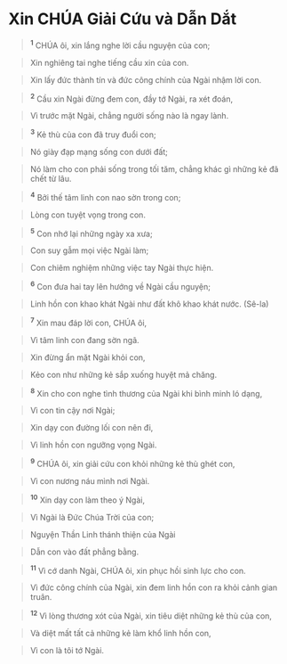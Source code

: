 

# Xin CHÚA Giải Cứu và Dẫn Dắt

> <sup><b>1</b></sup> CHÚA ôi, xin lắng nghe lời cầu nguyện của con;
>


> Xin nghiêng tai nghe tiếng cầu xin của con.
>


> Xin lấy đức thành tín và đức công chính của Ngài nhậm lời con.
>


> <sup><b>2</b></sup> Cầu xin Ngài đừng đem con, đầy tớ Ngài, ra xét đoán,
>


> Vì trước mặt Ngài, chẳng người sống nào là ngay lành.
>


> <sup><b>3</b></sup> Kẻ thù của con đã truy đuổi con;
>


> Nó giày đạp mạng sống con dưới đất;
>


> Nó làm cho con phải sống trong tối tăm, chẳng khác gì những kẻ đã chết từ lâu.
>


> <sup><b>4</b></sup> Bởi thế tâm linh con nao sờn trong con;
>


> Lòng con tuyệt vọng trong con.
>


> <sup><b>5</b></sup> Con nhớ lại những ngày xa xưa;
>


> Con suy gẫm mọi việc Ngài làm;
>


> Con chiêm nghiệm những việc tay Ngài thực hiện.
>


> <sup><b>6</b></sup> Con đưa hai tay lên hướng về Ngài cầu nguyện;
>


> Linh hồn con khao khát Ngài như đất khô khao khát nước. (Sê-la)
>


> <sup><b>7</b></sup> Xin mau đáp lời con, CHÚA ôi,
>


> Vì tâm linh con đang sờn ngã.
>


> Xin đừng ẩn mặt Ngài khỏi con,
>


> Kẻo con như những kẻ sắp xuống huyệt mả chăng.
>


> <sup><b>8</b></sup> Xin cho con nghe tình thương của Ngài khi bình minh ló dạng,
>


> Vì con tin cậy nơi Ngài;
>


> Xin dạy con đường lối con nên đi,
>


> Vì linh hồn con ngưỡng vọng Ngài.
>


> <sup><b>9</b></sup> CHÚA ôi, xin giải cứu con khỏi những kẻ thù ghét con,
>


> Vì con nương náu mình nơi Ngài.
>


> <sup><b>10</b></sup> Xin dạy con làm theo ý Ngài,
>


> Vì Ngài là Đức Chúa Trời của con;
>


> Nguyện Thần Linh thánh thiện của Ngài
>


> Dẫn con vào đất phẳng bằng.
>


> <sup><b>11</b></sup> Vì cớ danh Ngài, CHÚA ôi, xin phục hồi sinh lực cho con.
>


> Vì đức công chính của Ngài, xin đem linh hồn con ra khỏi cảnh gian truân.
>


> <sup><b>12</b></sup> Vì lòng thương xót của Ngài, xin tiêu diệt những kẻ thù của con,
>


> Và diệt mất tất cả những kẻ làm khổ linh hồn con,
>


> Vì con là tôi tớ Ngài.
>

